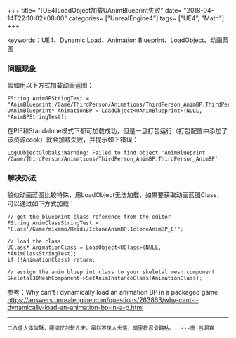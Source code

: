 +++
title= "[UE4]LoadObject加载UAnimBlueprint失败"
date= "2018-04-14T22:10:02+08:00"
categories= ["UnrealEngine4"]
tags= ["UE4", "Math"]
+++

keywords：UE4、Dynamic Load、Animation Blueprint、LoadObject、动画蓝图

### 问题现象

假如用以下方式加载动画蓝图：

	FString AnimBPStringTest = "AnimBlueprint'/Game/ThirdPerson/Animations/ThirdPerson_AnimBP.ThirdPerson_AnimBP'";
	UAnimBlueprint* AnimationBP = LoadObject<UAnimBlueprint>(NULL, *AnimBPStringTest);

在PIE和Standalone模式下都可加载成功，但是一旦打包运行（打包配置中添加了该资源cook）就会加载失败，并提示如下错误：

	LogUObjectGlobals:Warning: Failed to find object 'AnimBlueprint /Game/ThirdPerson/Animations/ThirdPerson_AnimBP.ThirdPerson_AnimBP'
	
### 解决办法

貌似动画蓝图比较特殊，用LoadObject无法加载，如果要获取动画蓝图Class，可以通过如下方式加载：

	// get the blueprint class reference from the editor
	FString AnimClassStringTest = "Class'/Game/mixamo/Heidi/IcloneAnimBP.IcloneAnimBP_C'";

	// load the class
	UClass* AnimationClass = LoadObject<UClass>(NULL, *AnimClassStringTest);
	if (!AnimationClass) return;

	// assign the anim blueprint class to your skeletal mesh component
	Skeletal3DMeshComponent->SetAnimInstanceClass(AnimationClass);
	
参考：Why can't i dynamically load an animation BP in a packaged game  
https://answers.unrealengine.com/questions/263863/why-cant-i-dynamically-load-an-animation-bp-in-a-p.html


***
`二八佳人体似酥，腰间仗剑斩凡夫。虽然不见人头落，暗里教君骨髓枯。  ---唐·吕洞宾`
